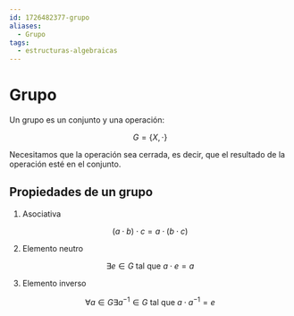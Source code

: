 ```yaml
---
id: 1726482377-grupo
aliases:
  - Grupo
tags:
  - estructuras-algebraicas
---
```


# Grupo

Un grupo es un conjunto y una operación:

$$G = \{X, \cdot\}$$

Necesitamos que la operación sea cerrada, es decir, que el resultado de la operación esté en el conjunto.

## Propiedades de un grupo

1. Asociativa

$$(a\cdot b) \cdot  c = a \cdot  (b\cdot c)$$

2. Elemento neutro

$$\exists e \in G \text{ tal que } a \cdot  e = a$$

3. Elemento inverso

$$\forall a \in  G \exists  a^{-1} \in G \text{ tal que } a \cdot a^{-1} = e $$
